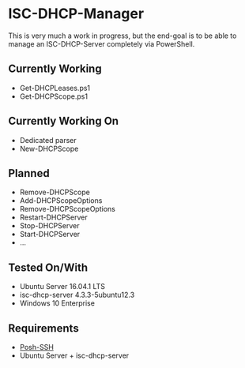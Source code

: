 # ISC-DHCP-Manager

This is very much a work in progress, but the end-goal is to be able to manage an ISC-DHCP-Server completely via PowerShell.

## Currently Working
* Get-DHCPLeases.ps1
* Get-DHCPScope.ps1

## Currently Working On
* Dedicated parser
* New-DHCPScope

## Planned
* Remove-DHCPScope
* Add-DHCPScopeOptions
* Remove-DHCPScopeOptions
* Restart-DHCPServer
* Stop-DHCPServer
* Start-DHCPServer
* ...

## Tested On/With
* Ubuntu Server 16.04.1 LTS
* isc-dhcp-server 4.3.3-5ubuntu12.3
* Windows 10 Enterprise

## Requirements
* [Posh-SSH](https://github.com/darkoperator/Posh-SSH)
* Ubuntu Server + isc-dhcp-server


